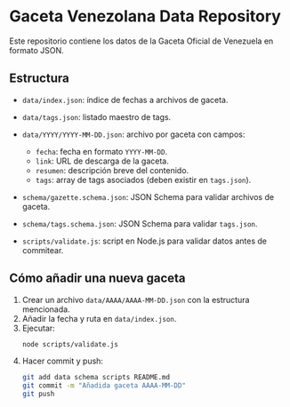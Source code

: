 # Gaceta Venezolana Data Repository

Este repositorio contiene los datos de la Gaceta Oficial de Venezuela en formato JSON.

## Estructura

- `data/index.json`: índice de fechas a archivos de gaceta.
- `data/tags.json`: listado maestro de tags.
- `data/YYYY/YYYY-MM-DD.json`: archivo por gaceta con campos:
  - `fecha`: fecha en formato `YYYY-MM-DD`.
  - `link`: URL de descarga de la gaceta.
  - `resumen`: descripción breve del contenido.
  - `tags`: array de tags asociados (deben existir en `tags.json`).

- `schema/gazette.schema.json`: JSON Schema para validar archivos de gaceta.
- `schema/tags.schema.json`: JSON Schema para validar `tags.json`.
- `scripts/validate.js`: script en Node.js para validar datos antes de commitear.

## Cómo añadir una nueva gaceta

1. Crear un archivo `data/AAAA/AAAA-MM-DD.json` con la estructura mencionada.
2. Añadir la fecha y ruta en `data/index.json`.
3. Ejecutar:
   ```bash
   node scripts/validate.js
   ```
4. Hacer commit y push:
   ```bash
   git add data schema scripts README.md
   git commit -m "Añadida gaceta AAAA-MM-DD"
   git push
   ```
